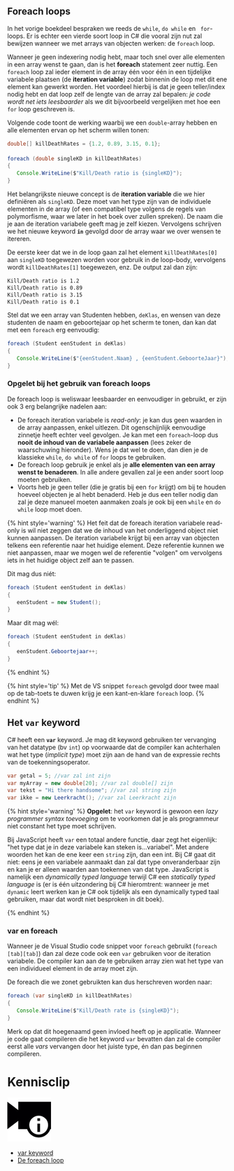 ## Foreach loops

In het vorige boekdeel bespraken we reeds de ``while``, ``do while`` en `` for``-loops. Er is echter een vierde soort loop in C# die vooral zijn nut zal bewijzen wanneer we met arrays van objecten werken: de ``foreach`` loop.

Wanneer je geen indexering nodig hebt, maar toch snel over alle elementen in een array wenst te gaan, dan is het **foreach** statement zeer nuttig.
Een ``foreach`` loop zal ieder element in de array één voor één in een tijdelijke variabele plaatsen (de **iteration variable**) zodat binnenin de loop met dit ene element kan gewerkt worden. Het voordeel hierbij is dat je geen teller/index nodig hebt en dat loop zelf de lengte van de array zal bepalen: *je code wordt net iets leesbaarder* als we dit bijvoorbeeld vergelijken met hoe een ``for`` loop geschreven is.

Volgende code toont de werking waarbij we een ``double``-array hebben en alle elementen ervan op het scherm willen tonen:

```java
double[] killDeathRates = {1.2, 0.89, 3.15, 0.1};

foreach (double singleKD in killDeathRates)
{
   Console.WriteLine($"Kill/Death ratio is {singleKD}");
}
```

Het belangrijkste nieuwe concept is de **iteration variable** die we hier definiëren als ``singleKD``. Deze moet van het type zijn van de individuele elementen in de array (of een compatibel type volgens de regels van polymorfisme, waar we later in het boek over zullen spreken). De naam die je aan de iteration variabele geeft mag je zelf kiezen. Vervolgens schrijven we het nieuwe keyword  **``in``** gevolgd door de array waar we over wensen te itereren. 

De eerste keer dat we in de loop gaan zal het element ``killDeathRates[0]`` aan ``singleKD`` toegewezen worden voor gebruik in de loop-body, vervolgens wordt ``killDeathRates[1]`` toegewezen, enz. De output zal dan zijn:

```text
Kill/Death ratio is 1.2
Kill/Death ratio is 0.89
Kill/Death ratio is 3.15
Kill/Death ratio is 0.1

```

Stel dat we een array van Studenten hebben, ``deKlas``, en wensen van deze studenten de naam en geboortejaar op het scherm te tonen, dan kan dat met een ``foreach`` erg eenvoudig:

```java
foreach (Student eenStudent in deKlas)
{
   Console.WriteLine($"{eenStudent.Naam} , {eenStudent.GeboorteJaar}");
}
```

<!---{pagebreak} --->

### Opgelet bij het gebruik van foreach loops

De foreach loop is weliswaar leesbaarder en eenvoudiger in gebruikt, er zijn ook 3 erg belangrijke nadelen aan:

* De foreach iteration variabele is *read-only*: je kan dus geen waarden in de array aanpassen, enkel uitlezen. Dit ogenschijnlijk eenvoudige zinnetje heeft echter veel gevolgen. Je kan met een ``foreach``-loop dus **nooit de inhoud van de variabele aanpassen** (lees zeker de waarschuwing hieronder). Wens je dat wel te doen, dan dien je de klassieke ``while``, ``do while`` of ``for`` loops te gebruiken.
* De foreach loop gebruik je enkel als je **alle elementen van een array wenst te benaderen**. In alle andere gevallen zal je een ander soort loop moeten gebruiken. 
* Voorts heb je geen teller (die je gratis bij een ``for`` krijgt) om bij te houden hoeveel objecten je al hebt benaderd. Heb je dus een teller nodig dan zal je deze manueel moeten aanmaken zoals je ook bij een ``while`` en ``do while`` loop moet doen.


{% hint style='warning' %}
Het feit dat de foreach iteration variabele read-only is wil niet zeggen dat we de inhoud van het onderliggend object niet kunnen aanpassen. De iteration variabele krijgt bij een array van objecten telkens een referentie naar het huidige element. Deze referentie kunnen we niet aanpassen, maar we mogen wel de referentie "volgen" om vervolgens iets in het huidige object zelf aan te passen.

Dit mag dus niét:
```java
foreach (Student eenStudent in deKlas)
{
   eenStudent = new Student();
}
```

Maar dit mag wél:
```java
foreach (Student eenStudent in deKlas)
{
   eenStudent.Geboortejaar++;
}
```

{% endhint %}

{% hint style='tip' %}
Met de VS snippet ``foreach`` gevolgd door twee maal op de tab-toets te duwen krijg je een kant-en-klare ``foreach`` loop.
{% endhint %}

## Het ``var`` keyword

C# heeft een **``var``** keyword. Je mag dit keyword gebruiken ter vervanging van het datatype (bv ``int``) op voorwaarde dat de compiler kan achterhalen wat het type (*implicit type*) moet zijn aan de hand van de expressie rechts van de toekenningsoperator.

```java
var getal = 5; //var zal int zijn
var myArray = new double[20]; //var zal double[] zijn
var tekst = "Hi there handsome"; //var zal string zijn
var ikke = new Leerkracht(); //var zal Leerkracht zijn
```

{% hint style='warning' %}
**Opgelet**: het ``var`` keyword is gewoon een *lazy programmer syntax toevoeging* om te voorkomen dat je als programmeur niet constant het type moet schrijven.


Bij JavaScript heeft ``var`` een totaal andere functie, daar zegt het eigenlijk: "het type dat je in deze variabele kan steken is...variabel". Met andere woorden het kan de ene  keer een ``string`` zijn, dan een int. Bij C# gaat dit niet: eens je een variabele aanmaakt dan zal dat type onveranderbaar zijn en kan je er alleen waarden aan toekennen van dat type. JavaScript is namelijk een *dynamically typed language* terwijl C# een *statically typed language* is (er is één uitzondering bij C# hieromtrent: wanneer je met ``dynamic`` leert werken kan je C# ook tijdelijk als een dynamically typed taal gebruiken, maar dat wordt niet besproken in dit boek).

{% endhint %}

### var en foreach

Wanneer je de Visual Studio code snippet voor ``foreach`` gebruikt (``foreach [tab][tab]``) dan zal deze code ook een ``var`` gebruiken voor de iteration variabele. De compiler kan aan de te gebruiken array zien wat het type van een individueel element in de array moet zijn.

De foreach die we zonet gebruikten kan dus herschreven worden naar:

```java
foreach (var singleKD in killDeathRates)
{
   Console.WriteLine($"Kill/Death rate is {singleKD}");
}
```

Merk op dat dit hoegenaamd geen invloed heeft op je applicatie. Wanneer je code gaat compileren die het keyword ``var`` bevatten dan zal de compiler eerst alle *vars* vervangen door het juiste type, én dan pas beginnen compileren.


<!---NOBOOKSTART--->
# Kennisclip
![](../assets/infoclip.png)
* [var keyword](https://ap.cloud.panopto.eu/Panopto/Pages/Viewer.aspx?id=9beea541-07b2-4854-b6c0-acb000c553f9)
* [De foreach loop](https://ap.cloud.panopto.eu/Panopto/Pages/Viewer.aspx?id=e268b0f3-5226-4279-a69c-ab7500892031)
<!---NOBOOKEND--->
